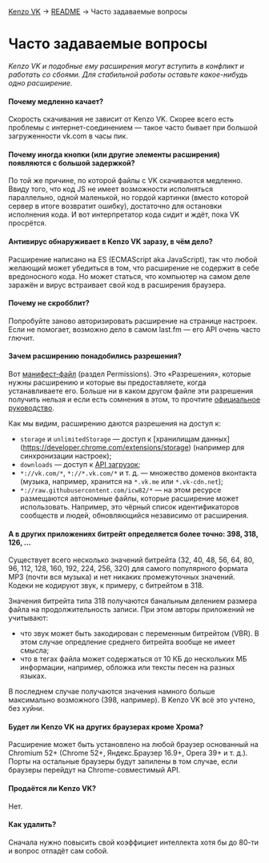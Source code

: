[Kenzo VK](../) → [README](../README.md) → Часто задаваемые вопросы

Часто задаваемые вопросы
==========================

_Kenzo VK и подобные ему расширения могут вступить в конфликт и работать со сбоями.
Для стабильной работы оставьте какое-нибудь одно расширение._

<!--
#### Почему глючит/не работает?
Хм, сложный вопрос, прям так и не сообразишь сразу.
-->

#### Почему медленно качает?
Скорость скачивания не зависит от Kenzo VK. Скорее всего есть проблемы с интернет-соединением —
такое часто бывает при большой загруженности vk.com в часы пик.

#### Почему иногда кнопки (или другие элементы расширения) появляются с большой задержкой?
По той же причине, по которой файлы с VK скачиваются медленно. Ввиду того, что код JS не имеет
возможности исполняться параллельно, одной маленькой, но гордой картинки (вместо которой сервер
в итоге возвратит ошибку), достаточно для остановки исполнения кода. И вот интерпретатор кода
сидит и ждёт, пока VK просрётся.

#### Антивирус обнаруживает в Kenzo VK заразу, в чём дело?
Расширение написано на ES (ECMAScript aka JavaScript), так что любой желающий может убедиться в том,
что расширение не содержит в себе вредоносного кода. Но может статься, что компьютер на самом деле
заражён и вирус встраивает свой код в расширения браузера.

<!--
#### Почему нет кнопок под видео?
Потому что видео размещено не на доменах VK. Если видео хостится на серверах вконтакта, кнопки
появятся.
-->

#### Почему не скробблит?
Попробуйте заново авторизировать расширение на странице настроек. Если не помогает, возможно дело
в самом last.fm — его API очень часто глючит.

#### Зачем расширению понадобились разрешения?
Вот [манифест-файл](../immutable/manifest.json) (раздел Permissions). Это «Разрешения», которые
нужны расширению и которые вы предоставляете, когда устанавливаете его. Больше ни в каком другом
файле эти разрешения получить нельзя и если есть сомнения в этом, то прочтите
[официальное руководство](https://developer.chrome.com/extensions/manifest).

Как мы видим, расширению даются разрешения на доступ к:

* `storage` и `unlimitedStorage` — доступ к [хранилищам данных]
  (https://developer.chrome.com/extensions/storage) (например для синхронизации настроек);
* `downloads` — доступ к [API загрузок](https://developer.chrome.com/extensions/downloads);
* `*://vk.com/*`, `*://*.vk.com/*` и т. д. — множество доменов вконтакта (музыка, например,
  хранится на `*.vk.me` или `*.vk-cdn.net`);
* `*://raw.githubusercontent.com/icw82/*` — на этом ресурсе размещаются автономные файлы,
  которые расширение может использовать. Например, это чёрный список идентификаторов сообществ
  и людей, обновляющийся независимо от расширения.

#### А в других приложениях битрейт определяется более точно: 398, 318, 126, …
Существует всего несколько значений битрейта (32, 40, 48,  56,  64,  80,  96, 112, 128, 160, 192,
224, 256, 320) для самого популярного формата MP3 (почти вся музыка) и нет никаких промежуточных
значений. Кодеки не кодируют звук, к примеру, с битрейтом в 318.

Значения битрейта типа 318 получаются банальным делением размера файла на продолжительность записи.
При этом авторы приложений не учитывают:

* что звук может быть закодирован с переменным битрейтом (VBR). В этом случае опредление среднего
  битрейта вообще не имеет смысла;
* что в тегах файла может содержаться от 10 КБ до нескольких МБ информации, например, обложка
  или тексты песен на разных языках.

В последнем случае получаются значения намного больше максимально возможного (398, например).
В Kenzo VK всё это учтено, без хуйни.

#### Будет ли Kenzo VK на других браузерах кроме Хрома?
Расширение может быть установлено на любой браузер основанный на Chromium 52+ (Chrome 52+, Яндекс.Браузер 16.9+, Opera 39+ и т. д.). Порты на остальные браузеры будут запилены в том
случае, если браузеры перейдут на Chrome-совместимый API.

<!-- Chromium 52+ (Chrome 52+, Яндекс.Браузер 16.9+, Opera 39+ и т. д.). -->
<!-- Chromium 49+ (Chrome 49+, Яндекс.Браузер 16.4+, Opera 36+ и т. д.); -->
<!-- Chromium 47+ (Chrome 47+, Яндекс.Браузер 16.2+, Opera 34+ и т. д.). -->
<!-- Chromium 45+ (Chrome 45+, Яндекс.Браузер 15.10+, Opera 32+ и т. д.). -->
<!-- Chromium 41+ (Chrome 41+, Яндекс.Браузер 15.4+, Opera 28+ и т. д.). -->

<!--http://html5test.com/results/desktop.html-->

<!--
    Firefox 48 (Web Extentions)

    ** (Math.pow())
    Chromium 52+
    Safari Technology Preview Release 10
-->

#### Продаётся ли Kenzo VK?
Нет.

#### Как удалить?
Сначала нужно повысить свой коэффициет интеллекта хотя бы до 80-ти и вопрос отпадёт сам собой.
